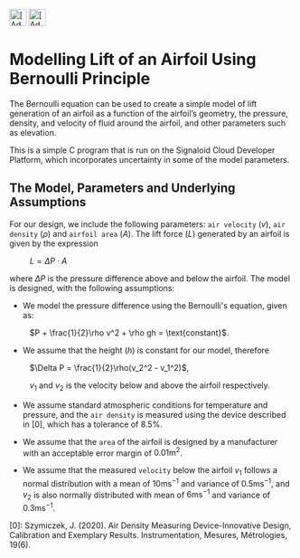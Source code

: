 [<img src="https://assets.signaloid.io/add-to-signaloid-cloud-logo-dark-v6.png#gh-dark-mode-only" alt="[Add to signaloid.io]" height="30">](https://signaloid.io/repositories?connect=https://github.com/signaloid/Signaloid-Demo-General-C#gh-dark-mode-only)
[<img src="https://assets.signaloid.io/add-to-signaloid-cloud-logo-light-v6.png#gh-light-mode-only" alt="[Add to signaloid.io]" height="30">](https://signaloid.io/repositories?connect=https://github.com/signaloid/Signaloid-Demo-General-C#gh-light-mode-only)

# Modelling Lift of an Airfoil Using Bernoulli Principle
The Bernoulli equation can be used to create a simple model of lift generation of an airfoil as a function of the airfoil’s geometry, the pressure, density, and velocity of fluid around the airfoil, and other parameters such as elevation.

This is a simple C program that is run on the Signaloid Cloud Developer Platform, which incorporates uncertainty in some of the model parameters.

## The Model, Parameters and Underlying Assumptions

For our design, we include the following parameters: `air velocity` ($v$), `air density` ($\rho$) and `airfoil area` ($A$). The lift force ($L$) generated by an airfoil is given by the expression

$\qquad$ $L = \Delta P \cdot A$

where $\Delta P$ is the pressure difference above and below the airfoil. The model is designed, with the following assumptions:

* We model the pressure difference using the Bernoulli's equation, given as:

$\qquad$ $P + \frac{1}{2}\rho v^2 + \rho gh = \text{constant}$.

* We assume that the height ($h$) is constant for our model, therefore

$\qquad$ $\Delta P = \frac{1}{2}\rho(v_2^2 - v_1^2)$,


$\qquad$ $v_1$ and $v_2$ is the velocity below and above the airfoil respectively.

* We assume standard atmospheric conditions for temperature and pressure, and the `air density` is measured using the device described in [0], which has a tolerance of $8.5\%$.

* We assume that the `area` of the airfoil is designed by a manufacturer with an acceptable error margin of $0.01\mathrm{m}^2$.

* We assume that the measured `velocity` below the airfoil $v_1$ follows a normal distribution with a mean of $10\mathrm{ms}^{-1}$ and variance of $0.5\mathrm{ms}^{-1}$, and $v_2$ is also normally distributed with mean of $6\mathrm{ms}^{-1}$ and variance of $0.3\mathrm{ms}^{-1}$.

[0]: Szymiczek, J. (2020). Air Density Measuring Device-Innovative Design, Calibration and Exemplary Results. Instrumentation, Mesures, Métrologies, 19(6).